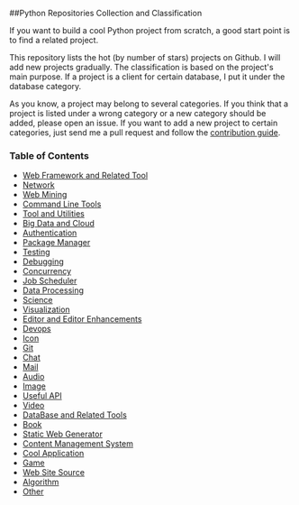 ##Python Repositories Collection and Classification

If you want to build a cool Python project from scratch, a good start point is to find a related project.  

This repository lists the hot (by number of stars) projects on Github. I will add new projects gradually. The classification is based
on the project's main purpose. If a project is a client for certain database, I put it under the database category.

As you know, a project may belong to several categories. If you think that a project is listed under a wrong category
or a new category should be added, please open an issue. If you want to add a new project to certain categories, just
send me a pull request and follow the [contribution guide](https://github.com/checkcheckzz/Python-open-projects/wiki/Contribution).


### <a name='toc'>Table of Contents</a>

* [Web Framework and Related Tool](https://github.com/checkcheckzz/Python-open-projects/blob/master/WebFrameworkandRelatedTool.md)
* [Network](https://github.com/checkcheckzz/Python-open-projects/blob/master/Network.md)
* [Web Mining](https://github.com/checkcheckzz/Python-open-projects/blob/master/WebMining.md)
* [Command Line Tools]()  
* [Tool and Utilities](https://github.com/checkcheckzz/Python-open-projects/blob/master/ToolandUtilities.md)
* [Big Data and Cloud](https://github.com/checkcheckzz/Python-open-projects/blob/master/BigDataandCloud.md)
* [Authentication](https://github.com/checkcheckzz/Python-open-projects/blob/master/Authentication.md)
* [Package Manager](https://github.com/checkcheckzz/Python-open-projects/blob/master/PackageManager.md)
* [Testing](https://github.com/checkcheckzz/Python-open-projects/blob/master/Testing.md)
* [Debugging](https://github.com/checkcheckzz/Python-open-projects/blob/master/Debugging.md)
* [Concurrency](https://github.com/checkcheckzz/Python-open-projects/blob/master/Concurrency.md)
* [Job Scheduler](https://github.com/checkcheckzz/Python-open-projects/blob/master/JobScheduler.md)
* [Data Processing](https://github.com/checkcheckzz/Python-open-projects/blob/master/DataProcessing.md)
* [Science](https://github.com/checkcheckzz/Python-open-projects/blob/master/Science.md)  
* [Visualization](https://github.com/checkcheckzz/Python-open-projects/blob/master/Visualization.md)  
* [Editor and Editor Enhancements](https://github.com/checkcheckzz/Python-open-projects/blob/master/EditorandEditorEnhancements.md)
* [Devops](https://github.com/checkcheckzz/Python-open-projects/blob/master/Devops.md)
* [Icon](https://github.com/checkcheckzz/Python-open-projects/blob/master/Icon.md)
* [Git](https://github.com/checkcheckzz/Python-open-projects/blob/master/Git.md)
* [Chat](https://github.com/checkcheckzz/Python-open-projects/blob/master/Chat.md) 
* [Mail](https://github.com/checkcheckzz/Python-open-projects/blob/master/Mail.md)
* [Audio](https://github.com/checkcheckzz/Python-open-projects/blob/master/Audio.md)
* [Image]()
* [Useful API]()
* [Video](https://github.com/checkcheckzz/Python-open-projects/blob/master/Video.md)
* [DataBase and Related Tools](https://github.com/checkcheckzz/Python-open-projects/blob/master/DataBaseandRelatedTools.md)
* [Book](https://github.com/checkcheckzz/Python-open-projects/blob/master/Book.md)  
* [Static Web Generator](https://github.com/checkcheckzz/Python-open-projects/blob/master/StaticWebGenerator.md) 
* [Content Management System](https://github.com/checkcheckzz/Python-open-projects/blob/master/ContentManagementSystem.md)   
* [Cool Application](https://github.com/checkcheckzz/Python-open-projects/blob/master/Cool%20Application.md)
* [Game](https://github.com/checkcheckzz/Python-open-projects/blob/master/Game.md)
* [Web Site Source](https://github.com/checkcheckzz/Python-open-projects/blob/master/WebSiteSource.md)
* [Algorithm](https://github.com/checkcheckzz/Python-open-projects/blob/master/Algorithm.md)
* [Other](https://github.com/checkcheckzz/Python-open-projects/blob/master/Other.md)  

  
   


